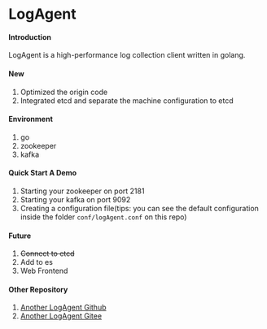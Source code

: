 # LogAgent

#### Introduction
LogAgent is a high-performance log collection client written in golang.

#### New

1. Optimized the origin code
2. Integrated etcd and separate the machine configuration to etcd

#### Environment

1. go
2. zookeeper
3. kafka

#### Quick Start A Demo

1. Starting your zookeeper on port 2181 
2. Starting your kafka on port 9092
3. Creating a configuration file(tips: you can see the default configuration inside the folder `conf/logAgent.conf` on this repo)

#### Future

1. <del>Connect to etcd</del>
2. Add to es
3. Web Frontend



#### Other Repository
1. [Another LogAgent Github](https://github.com/Charelyz/LogAgent)
2. [Another LogAgent Gitee](https://gitee.com/Charelyz/LogAgent)